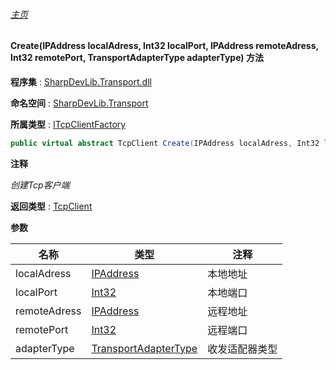 ###### [主页](./Index.md "主页")

#### Create(IPAddress localAdress, Int32 localPort, IPAddress remoteAdress, Int32 remotePort, TransportAdapterType adapterType) 方法

**程序集** : [SharpDevLib.Transport.dll](./SharpDevLib.Transport.assembly.md "SharpDevLib.Transport.dll")

**命名空间** : [SharpDevLib.Transport](./SharpDevLib.Transport.namespace.md "SharpDevLib.Transport")

**所属类型** : [ITcpClientFactory](./SharpDevLib.Transport.ITcpClientFactory.md "ITcpClientFactory")

``` csharp
public virtual abstract TcpClient Create(IPAddress localAdress, Int32 localPort, IPAddress remoteAdress, Int32 remotePort, TransportAdapterType adapterType)
```

**注释**

*创建Tcp客户端*



**返回类型** : [TcpClient](./SharpDevLib.Transport.TcpClient.md "TcpClient")


**参数**

|名称|类型|注释|
|---|---|---|
|localAdress|[IPAddress](https://learn.microsoft.com/en-us/dotnet/api/system.net.ipaddress "IPAddress")|本地地址|
|localPort|[Int32](https://learn.microsoft.com/en-us/dotnet/api/system.int32 "Int32")|本地端口|
|remoteAdress|[IPAddress](https://learn.microsoft.com/en-us/dotnet/api/system.net.ipaddress "IPAddress")|远程地址|
|remotePort|[Int32](https://learn.microsoft.com/en-us/dotnet/api/system.int32 "Int32")|远程端口|
|adapterType|[TransportAdapterType](./SharpDevLib.Transport.TransportAdapterType.md "TransportAdapterType")|收发适配器类型|



